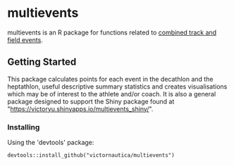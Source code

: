 # multievents

multievents is an R package for functions related to [combined track and field events](https://en.wikipedia.org/wiki/Combined_track_and_field_events).

## Getting Started

This package calculates points for each event in the decathlon and the heptathlon, useful descriptive summary statistics and creates visualisations which may be of interest to the athlete and/or coach. It is also a general package designed to support the Shiny package found at "https://victoryu.shinyapps.io/multievents_shiny/".


### Installing

Using the 'devtools' package:

```
devtools::install_github("victornautica/multievents")
```
